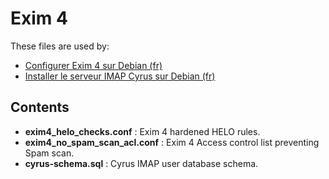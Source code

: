Exim 4
======

These files are used by:

* [Configurer Exim 4 sur Debian (fr)](https://howto.biapy.com/fr/debian-gnu-linux/serveurs/e-mails/configurer-exim-4-sur-debian)
* [Installer le serveur IMAP Cyrus sur Debian (fr)](https://howto.biapy.com/fr/debian-gnu-linux/serveurs/e-mails/installer-le-serveur-imap-cyrus-sur-debian)

Contents
--------
* __exim4_helo_checks.conf__ : Exim 4 hardened HELO rules.
* __exim4_no_spam_scan_acl.conf__ : Exim 4 Access control list preventing Spam scan.
* __cyrus-schema.sql__ : Cyrus IMAP user database schema.

